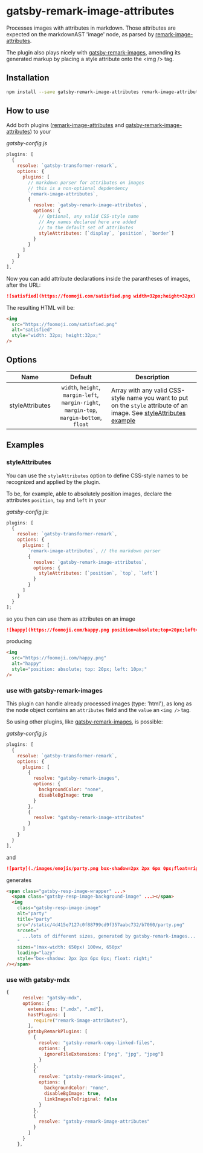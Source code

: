 # gatsby-remark-image-attributes

Processes images with attributes in markdown. Those attributes are expected on the markdownAST 'image' node, as parsed by [remark-image-attributes](https://github.com/rbeer/remark-image-attributes.git).

The plugin also plays nicely with [gatsby-remark-images](https://github.com/gatsbyjs/gatsby/master/packages/gatsby-remark-images/), amending its generated markup by placing a style attribute onto the <img /\> tag.

## Installation

```bash
npm install --save gatsby-remark-image-attributes remark-image-attributes
```

## How to use

Add both plugins ([remark-image-attributes](https://github.com/rbeer/remark-image-attributes.git) and [gatsby-remark-image-attributes](https://github.com/rbeer/gatsby-remark-image-attributes.git)) to your

_gatsby-config.js_

```js
plugins: [
  {
    resolve: `gatsby-transformer-remark`,
    options: {
      plugins: [
        // markdown parser for attributes on images
        // this is a non-optional depdendency
        `remark-image-attributes`,
        {
          resolve: `gatsby-remark-image-attributes`,
          options: {
            // Optional, any valid CSS-style name
            // Any names declared here are added
            // to the default set of attributes
            styleAttributes: [`display`, `position`, `border`]
          }
        }
      ]
    }
  }
],
```

Now you can add attribute declarations inside the parantheses of images, after the URL:

```md
![satisfied](https://foomoji.com/satisfied.png width=32px;height=32px)
```

The resulting HTML will be:

```html
<img
  src="https://foomoji.com/satisfied.png"
  alt="satisfied"
  style="width: 32px; height:32px;"
/>
```

## Options

|      Name       |                                         Default                                          | Description                                                                                                                               |
| :-------------: | :--------------------------------------------------------------------------------------: | ----------------------------------------------------------------------------------------------------------------------------------------- |
| styleAttributes | `width`, `height`, `margin-left`, `margin-right`, `margin-top`, `margin-bottom`, `float` | Array with any valid CSS-style name you want to put on the `style` attribute of an image. See [styleAttributes example](#styleattributes) |

## Examples

### styleAttributes

You can use the `styleAttributes` option to define CSS-style names to be recognized and applied by the plugin.

To be, for example, able to absolutely position images, declare the attributes `position`, `top` and `left` in your

_gatsby-config.js_:

```js
plugins: [
  {
    resolve: `gatsby-transformer-remark`,
    options: {
      plugins: [
        `remark-image-attributes`, // the markdown parser
        {
          resolve: `gatsby-remark-image-attributes`,
          options: {
            styleAttributes: [`position`, `top`, `left`]
          }
        }
      ]
    }
  }
];
```

so you then can use them as attributes on an image

```md
![happy](https://foomoji.com/happy.png position=absolute;top=20px;left=10px)
```

producing

```html
<img
  src="https://foomoji.com/happy.png"
  alt="happy"
  style="position: absolute; top: 20px; left: 10px;"
/>
```

### use with gatsby-remark-images

This plugin can handle already processed images (type: 'html'), as long as the node object contains an `attributes` field and the `value` an `<img />` tag.

So using other plugins, like [gatsby-remark-images](https://github.com/gatsbyjs/gatsby/master/packages/gatsby-remark-images/), is possible:

_gatsby-config.js_

```js
plugins: [
  {
    resolve: `gatsby-transformer-remark`,
    options: {
      plugins: [
        {
          resolve: "gatsby-remark-images",
          options: {
            backgroundColor: "none",
            disableBgImage: true
          }
        },
        {
          resolve: "gatsby-remark-image-attributes"
        }
      ]
    }
  }
],
```

and

```md
![party](./images/emojis/party.png box-shadow=2px 2px 6px 0px;float=right)
```

generates

```html
<span class="gatsby-resp-image-wrapper" ...>
  <span class="gatsby-resp-image-background-image" ...></span>
  <img
    class="gatsby-resp-image-image"
    alt="party"
    title="party"
    src="/static/4d415e7127c0f88799cd9f357aabc732/b7060/party.png"
    srcset="
      ...lots of different sizes, generated by gatsby-remark-images...
    "
    sizes="(max-width: 650px) 100vw, 650px"
    loading="lazy"
    style="box-shadow: 2px 2px 6px 0px; float: right;"
/></span>
```

### use with gatsby-mdx

```js
{
      resolve: "gatsby-mdx",
      options: {
        extensions: [".mdx", ".md"],
        hastPlugins: [
          require("remark-image-attributes"),
        ],
        gatsbyRemarkPlugins: [
          {
            resolve: "gatsby-remark-copy-linked-files",
            options: {
              ignoreFileExtensions: ["png", "jpg", "jpeg"]
            }
          },
          {
            resolve: "gatsby-remark-images",
            options: {
              backgroundColor: "none",
              disableBgImage: true,
              linkImagesToOriginal: false
            }
          },
          {
            resolve: "gatsby-remark-image-attributes"
          }
        ]
      }
    },
```
